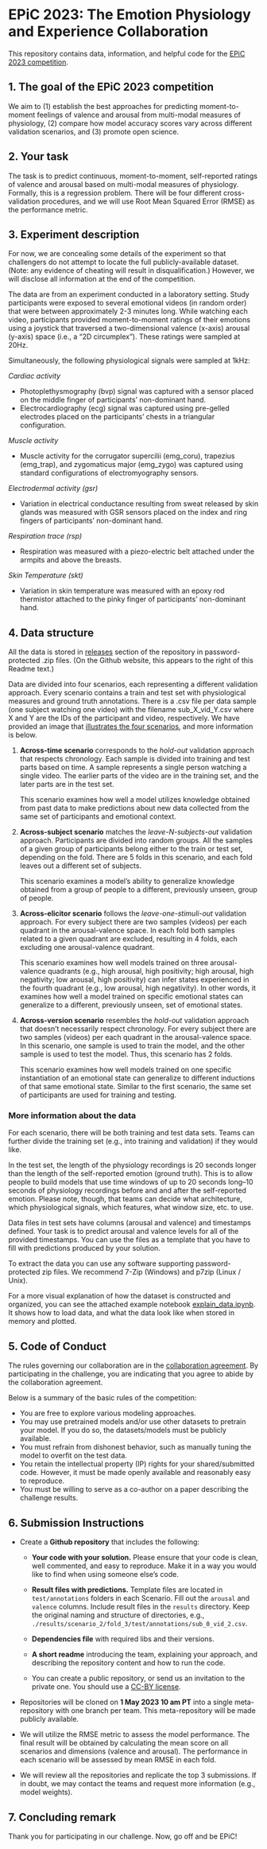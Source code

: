 # EPiC 2023: The Emotion Physiology and Experience Collaboration

This repository contains data, information, and helpful code for the [EPiC 2023 competition](https://epic-collab.github.io/competition/).

## 1. The goal of the EPiC 2023 competition
We aim to (1) establish the best approaches for predicting moment-to-moment feelings of valence and arousal from multi-modal measures of physiology, (2) compare how model accuracy scores vary across different validation scenarios, and (3) promote open science.


## 2. Your task
The task is to predict continuous, moment-to-moment, self-reported ratings of valence and arousal based on multi-modal measures of physiology. Formally, this is a regression problem. There will be four different cross-validation procedures, and we will use Root Mean Squared Error (RMSE) as the performance metric.


## 3. Experiment description
For now, we are concealing some details of the experiment so that challengers do not attempt to locate the full publicly-available dataset. (Note: any evidence of cheating will result in disqualification.) However, we will disclose all information at the end of the competition.

The data are from an experiment conducted in a laboratory setting. Study participants were exposed to several emotional videos (in random order) that were between approximately 2-3 minutes long. While watching each video, participants provided moment-to-moment ratings of their emotions using a joystick that traversed a two-dimensional valence (x-axis) arousal (y-axis) space (i.e., a “2D circumplex”). These ratings were sampled at 20Hz. 

Simultaneously, the following physiological signals were sampled at 1kHz:

*Cardiac activity*
- Photoplethysmography (bvp) signal was captured with a sensor placed on the middle finger of participants’ non-dominant hand.
- Electrocardiography (ecg) signal was captured using pre-gelled electrodes placed on the participants’ chests in a triangular configuration.

*Muscle activity*
- Muscle activity for the corrugator supercilii (emg_coru), trapezius (emg_trap), and zygomaticus major (emg_zygo) was captured using standard configurations of electromyography sensors.

*Electrodermal activity (gsr)*
- Variation in electrical conductance resulting from sweat released by skin glands was measured with GSR sensors placed on the index and ring fingers of participants’ non-dominant hand.

*Respiration trace (rsp)*
- Respiration was measured with a piezo-electric belt attached under the armpits and above the breasts.

*Skin Temperature (skt)*
- Variation in skin temperature was measured with an epoxy rod thermistor attached to the pinky finger of participants’ non-dominant hand. 


## 4. Data structure
All the data is stored in [releases](https://github.com/Emognition/EPiC-2023-competition/releases/latest) section of the repository in password-protected .zip files. (On the Github website, this appears to the right of this Readme text.)

Data are divided into four scenarios, each representing a different validation approach. Every scenario contains a train and test set with physiological measures and ground truth annotations. There is a .csv file per data sample (one subject watching one video) with the filename sub_X_vid_Y.csv where X and Y are the IDs of the participant and video, respectively. We have provided an image that [illustrates the four scenarios](https://github.com/Emognition/EPiC-2023-competition/blob/main/EPiC_Scenarios_ExplainerFigure.png), and more information is below.

1. **Across-time scenario** corresponds to the *hold-out* validation approach that respects chronology. Each sample is divided into training and test parts based on time. A sample represents a single person watching a single video. The earlier parts of the video are in the training set, and the later parts are in the test set.

	This scenario examines how well a model utilizes knowledge obtained from past data to make predictions about new data collected from the same set of participants and emotional context.



2. **Across-subject scenario** matches the *leave-N-subjects-out* validation approach. Participants are divided into random groups. All the samples of a given group of participants belong either to the train or test set, depending on the fold. There are 5 folds in this scenario, and each fold leaves out a different set of subjects.

	This scenario examines a model’s ability to generalize knowledge obtained from a group of people to a different, previously unseen, group of people.



3. **Across-elicitor scenario** follows the *leave-one-stimuli-out* validation approach. For every subject there are two samples (videos) per each quadrant in the arousal-valence space. In each fold both samples related to a given quadrant are excluded, resulting in 4 folds, each excluding one arousal-valence quadrant.

	This scenario examines how well models trained on three arousal-valence quadrants (e.g., high arousal, high positivity; high arousal, high negativity; low arousal, high positivity) can infer states experienced in the fourth quadrant (e.g., low arousal, high negativity). In other words, it examines how well a model trained on specific emotional states can generalize to a different, previously unseen, set of emotional states. 


4. **Across-version scenario** resembles the *hold-out* validation approach that doesn’t necessarily respect chronology. For every subject there are two samples (videos) per each quadrant in the arousal-valence space. In this scenario, one sample is used to train the model, and the other sample is used to test the model. Thus, this scenario has 2 folds.

	This scenario examines how well models trained on one specific instantiation of an emotional state can generalize to different inductions of that same emotional state. Similar to the first scenario, the same set of participants are used for training and testing.


### More information about the data
For each scenario, there will be both training and test data sets. Teams can further divide the training set (e.g., into training and validation) if they would like.

In the test set, the length of the physiology recordings is 20 seconds longer than the length of the self-reported emotion (ground truth). This is to allow people to build models that use time windows of up to 20 seconds long–10 seconds of physiology recordings before and and after the self-reported emotion. Please note, though, that teams can decide what architecture, which physiological signals, which features, what window size, etc. to use.

Data files in test sets have columns (arousal and valence) and timestamps defined. Your task is to predict arousal and valence levels for all of the provided timestamps. You can use the files as a template that you have to fill with predictions produced by your solution.

To extract the data you can use any software supporting password-protected zip files. We recommend 7-Zip (Windows) and p7zip (Linux / Unix).

For a more visual explanation of how the dataset is constructed and organized, you can see the attached example notebook [explain_data.ipynb](https://github.com/Emognition/EPiC-2023-competition/blob/main/explain_data.ipynb). It shows how to load data, and what the data look like when stored in memory and plotted.


## 5. Code of Conduct
The rules governing our collaboration are in the [collaboration agreement](https://github.com/Emognition/EPiC-2023-competition/blob/main/EPiC_2023Challenge_CollaborationAgreement.pdf). By participating in the challenge, you are indicating that you agree to abide by the collaboration agreement.

Below is a summary of the basic rules of the competition:
- You are free to explore various modeling approaches. 
- You may use pretrained models and/or use other datasets to pretrain your model. If you do so, the datasets/models must be publicly available.
- You must refrain from dishonest behavior, such as manually tuning the model to overfit on the test data.
- You retain the intellectual property (IP) rights for your shared/submitted code. However, it must be made openly available and reasonably easy to reproduce.
- You must be willing to serve as a co-author on a paper describing the challenge results.


## 6. Submission Instructions
- Create a **Github repository** that includes the following:

	- **Your code with your solution.** Please ensure that your code is clean, well commented, and easy to reproduce. Make it in a way you would like to find when using someone else’s code.

	- **Result files with predictions.** Template files are located in `test/annotations` folders in each Scenario. Fill out the `arousal` and `valence` columns. Include result files in the `results` directory. Keep the original naming and structure of directories, e.g., `./results/scenario_2/fold_3/test/annotations/sub_0_vid_2.csv`.

	- **Dependencies file** with required libs and their versions.

	- **A short readme** introducing the team, explaining your approach, and describing the repository content and how to run the code. 
	- You can create a public repository, or send us an invitation to the private one. You should use a [CC-BY license](https://creativecommons.org/licenses/by/4.0/).

- Repositories will be cloned on **1 May 2023 10 am PT** into a single meta-repository with one branch per team. This meta-repository will be made publicly available.

- We will utilize the RMSE metric to assess the model performance. The final result will be obtained by calculating the mean score on all scenarios and dimensions (valence and arousal). The performance in each scenario will be assessed by mean RMSE in each fold.

- We will review all the repositories and replicate the top 3 submissions. If in doubt, we may contact the teams and request more information (e.g., model weights).

## 7. Concluding remark
Thank you for participating in our challenge. Now, go off and be EPiC!
